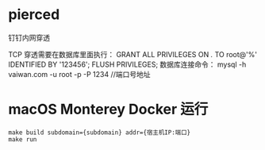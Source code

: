 # pierced
钉钉内网穿透

TCP 穿透需要在数据库里面执行：
GRANT ALL PRIVILEGES ON *.* TO root@'%' IDENTIFIED BY '123456';
FLUSH PRIVILEGES;
数据库连接命令：
mysql -h vaiwan.com -u root -p -P 1234 //端口号地址

# macOS Monterey Docker 运行

```shell
make build subdomain={subdomain} addr={宿主机IP:端口}
make run
```